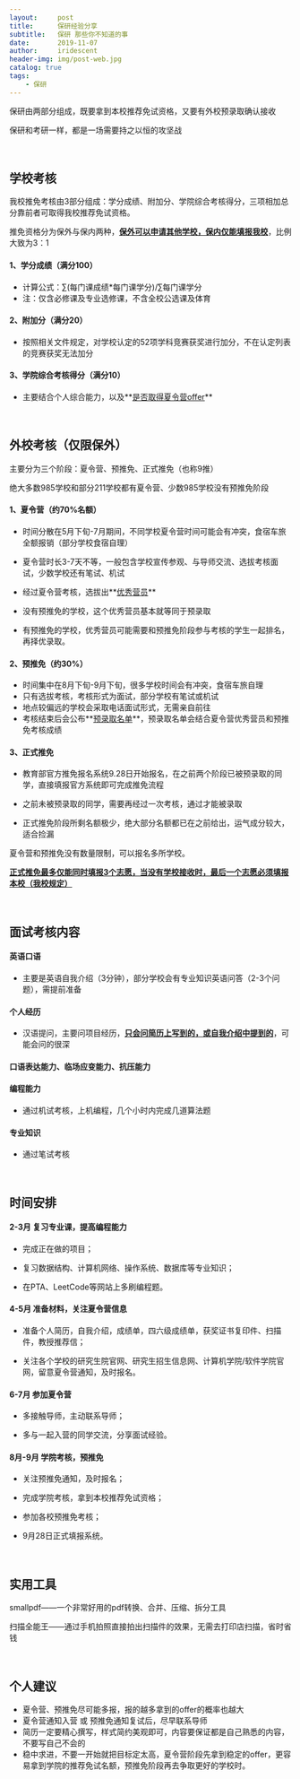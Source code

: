 ```yaml
---
layout:     post
title:      保研经验分享
subtitle:   保研 那些你不知道的事
date:       2019-11-07
author:     iridescent
header-img: img/post-web.jpg
catalog: true
tags:
    - 保研
---
```


保研由两部分组成，既要拿到本校推荐免试资格，又要有外校预录取确认接收

保研和考研一样，都是一场需要持之以恒的攻坚战

<br>

## 学校考核

我校推免考核由3部分组成：学分成绩、附加分、学院综合考核得分，三项相加总分靠前者可取得我校推荐免试资格。

推免资格分为保外与保内两种，**<u>保外可以申请其他学校，保内仅能填报我校</u>**，比例大致为3：1

#### 1、学分成绩（满分100）

- 计算公式：∑(每门课成绩*每门课学分)/∑每门课学分
- 注：仅含必修课及专业选修课，不含全校公选课及体育

#### 2、附加分（满分20）

- 按照相关文件规定，对学校认定的52项学科竞赛获奖进行加分，不在认定列表的竞赛获奖无法加分

#### 3、学院综合考核得分（满分10）

- 主要结合个人综合能力，以及**<u>是否取得夏令营offer</u>**

<br>

## 外校考核（仅限保外）

主要分为三个阶段：夏令营、预推免、正式推免（也称9推）

绝大多数985学校和部分211学校都有夏令营、少数985学校没有预推免阶段

#### 1、夏令营（约70%名额）

- 时间分散在5月下旬-7月期间，不同学校夏令营时间可能会有冲突，食宿车旅全额报销（部分学校食宿自理）

- 夏令营时长3-7天不等，一般包含学校宣传参观、与导师交流、选拔考核面试，少数学校还有笔试、机试

- 经过夏令营考核，选拔出**<u>优秀营员</u>**

- 没有预推免的学校，这个优秀营员基本就等同于预录取

- 有预推免的学校，优秀营员可能需要和预推免阶段参与考核的学生一起排名，再择优录取。

#### 2、预推免（约30%）

- 时间集中在8月下旬-9月下旬，很多学校时间会有冲突，食宿车旅自理
- 只有选拔考核，考核形式为面试，部分学校有笔试或机试
- 地点较偏远的学校会采取电话面试形式，无需亲自前往
- 考核结束后会公布**<u>预录取名单</u>**，预录取名单会结合夏令营优秀营员和预推免考核成绩

#### 3、正式推免

- 教育部官方推免报名系统9.28日开始报名，在之前两个阶段已被预录取的同学，直接填报官方系统即可完成推免流程

- 之前未被预录取的同学，需要再经过一次考核，通过才能被录取

- 正式推免阶段所剩名额极少，绝大部分名额都已在之前给出，运气成分较大，适合捡漏



夏令营和预推免没有数量限制，可以报名多所学校。

**<u>正式推免最多仅能同时填报3个志愿，当没有学校接收时，最后一个志愿必须填报本校（我校规定）</u>**

<br>

## 面试考核内容

#### 英语口语

- 主要是英语自我介绍（3分钟），部分学校会有专业知识英语问答（2-3个问题），需提前准备

#### 个人经历

- 汉语提问，主要问项目经历，**<u>只会问简历上写到的，或自我介绍中提到的</u>**，可能会问的很深

#### 口语表达能力、临场应变能力、抗压能力

#### 编程能力

- 通过机试考核，上机编程，几个小时内完成几道算法题

#### 专业知识

- 通过笔试考核

<br>

## 时间安排

#### 2-3月 复习专业课，提高编程能力

- 完成正在做的项目；

- 复习数据结构、计算机网络、操作系统、数据库等专业知识；

- 在PTA、LeetCode等网站上多刷编程题。

#### 4-5月 准备材料，关注夏令营信息

- 准备个人简历，自我介绍，成绩单，四六级成绩单，获奖证书复印件、扫描件，教授推荐信；

- 关注各个学校的研究生院官网、研究生招生信息网、计算机学院/软件学院官网，留意夏令营通知，及时报名。

#### 6-7月 参加夏令营

- 多接触导师，主动联系导师；

- 多与一起入营的同学交流，分享面试经验。

#### 8月-9月 学院考核，预推免

- 关注预推免通知，及时报名；

- 完成学院考核，拿到本校推荐免试资格；

- 参加各校预推免考核；

- 9月28日正式填报系统。

<br>

## 实用工具

smallpdf——一个非常好用的pdf转换、合并、压缩、拆分工具

扫描全能王——通过手机拍照直接拍出扫描件的效果，无需去打印店扫描，省时省钱

<br>

## 个人建议

- 夏令营、预推免尽可能多报，报的越多拿到的offer的概率也越大
- 夏令营通知入营 或 预推免通知复试后，尽早联系导师
- 简历一定要精心撰写，样式简约美观即可，内容要保证都是自己熟悉的内容，不要写自己不会的
- 稳中求进，不要一开始就把目标定太高，夏令营阶段先拿到稳定的offer，更容易拿到学院的推荐免试名额，预推免阶段再去争取更好的学校时。

<br>